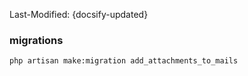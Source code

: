 Last-Modified: {docsify-updated}

### migrations
```sh
php artisan make:migration add_attachments_to_mails
```